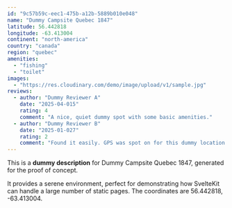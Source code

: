 ```yaml
---
id: "9c57b59c-eec1-475b-a12b-5889b010e048"
name: "Dummy Campsite Quebec 1847"
latitude: 56.442818
longitude: -63.413004
continent: "north-america"
country: "canada"
region: "quebec"
amenities:
  - "fishing"
  - "toilet"
images:
  - "https://res.cloudinary.com/demo/image/upload/v1/sample.jpg"
reviews:
  - author: "Dummy Reviewer A"
    date: "2025-04-015"
    rating: 4
    comment: "A nice, quiet dummy spot with some basic amenities."
  - author: "Dummy Reviewer B"
    date: "2025-01-027"
    rating: 2
    comment: "Found it easily. GPS was spot on for this dummy location."
---
```


This is a **dummy description** for Dummy Campsite Quebec 1847, generated for the proof of concept.

It provides a serene environment, perfect for demonstrating how SvelteKit can handle a large number of static pages. The coordinates are 56.442818, -63.413004.
